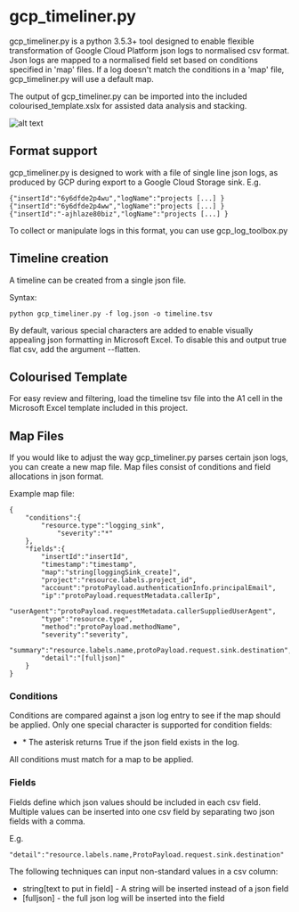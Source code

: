 # gcp_timeliner.py  
gcp_timeliner.py is a python 3.5.3+ tool designed to enable flexible transformation of Google Cloud Platform json logs to normalised csv format. Json logs are mapped to a normalised field set based on conditions specified in 'map' files. If a log doesn't match the conditions in a 'map' file, gcp_timeliner.py will use a default map.

The output of gcp_timeliner.py can be imported into the included colourised_template.xslx for assisted data analysis and stacking.

![alt text](https://i.ibb.co/4YckcwH/bbb.png "Timeline example")

## Format support
gcp_timeliner.py is designed to work with a file of single line json logs, as produced by GCP during export to a Google Cloud Storage sink. E.g.
```
{"insertId":"6y6dfde2p4wu","logName":"projects [...] }
{"insertId":"6y6dfde2p4ww","logName":"projects [...] }
{"insertId":"-ajhlaze80biz","logName":"projects [...] }
```

To collect or manipulate logs in this format, you can use gcp_log_toolbox.py

## Timeline creation
A timeline can be created from a single json file.  

Syntax:  
```
python gcp_timeliner.py -f log.json -o timeline.tsv
```

By default, various special characters are added to enable visually appealing json formatting in Microsoft Excel. To disable this and output true flat csv, add the argument --flatten.

## Colourised Template
For easy review and filtering, load the timeline tsv file into the A1 cell in the Microsoft Excel template included in this project.

## Map Files
If you would like to adjust the way gcp_timeliner.py parses certain json logs, you can create a new map file. Map files consist of conditions and field allocations in json format.

Example map file:
```
{
	"conditions":{
		"resource.type":"logging_sink",  
        	"severity":"*"
	},
	"fields":{
		"insertId":"insertId",
		"timestamp":"timestamp",
		"map":"string[loggingSink_create]",
		"project":"resource.labels.project_id",
		"account":"protoPayload.authenticationInfo.principalEmail",
		"ip":"protoPayload.requestMetadata.callerIp",
		"userAgent":"protoPayload.requestMetadata.callerSuppliedUserAgent",
		"type":"resource.type",
		"method":"protoPayload.methodName",
		"severity":"severity",
		"summary":"resource.labels.name,protoPayload.request.sink.destination",
		"detail":"[fulljson]"
	}
}
```

### Conditions
Conditions are compared against a json log entry to see if the map should be applied. Only one special character is supported for condition fields:

* \*  The asterisk returns True if the json field exists in the log.

All conditions must match for a map to be applied.

### Fields
Fields define which json values should be included in each csv field. Multiple values can be inserted into one csv field by separating two json fields with a comma.

E.g.
```
"detail":"resource.labels.name,ProtoPayload.request.sink.destination"
```

The following techniques can input non-standard values in a csv column:
* string[text to put in field]  - A string will be inserted instead of a json field
* [fulljson] - the full json log will be inserted into the field
